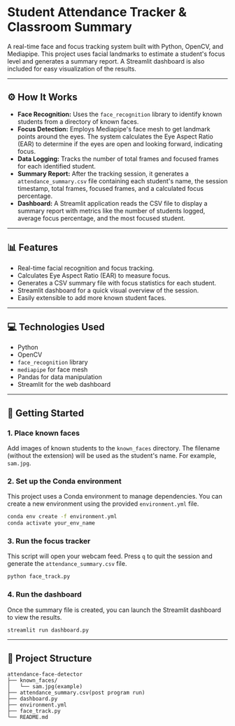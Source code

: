 # Student Attendance Tracker & Classroom Summary

A real-time face and focus tracking system built with Python, OpenCV, and Mediapipe. This project uses facial landmarks to estimate a student's focus level and generates a summary report. A Streamlit dashboard is also included for easy visualization of the results.

---

## ⚙️ How It Works

- **Face Recognition:** Uses the `face_recognition` library to identify known students from a directory of known faces.
- **Focus Detection:** Employs Mediapipe's face mesh to get landmark points around the eyes. The system calculates the Eye Aspect Ratio (EAR) to determine if the eyes are open and looking forward, indicating focus.
- **Data Logging:** Tracks the number of total frames and focused frames for each identified student.
- **Summary Report:** After the tracking session, it generates a `attendance_summary.csv` file containing each student's name, the session timestamp, total frames, focused frames, and a calculated focus percentage.
- **Dashboard:** A Streamlit application reads the CSV file to display a summary report with metrics like the number of students logged, average focus percentage, and the most focused student.

---

## 📊 Features

- Real-time facial recognition and focus tracking.
- Calculates Eye Aspect Ratio (EAR) to measure focus.
- Generates a CSV summary file with focus statistics for each student.
- Streamlit dashboard for a quick visual overview of the session.
- Easily extensible to add more known student faces.

---

## 💻 Technologies Used

- Python
- OpenCV
- `face_recognition` library
- `mediapipe` for face mesh
- Pandas for data manipulation
- Streamlit for the web dashboard

---

## 🚀 Getting Started

### 1\. Place known faces

Add images of known students to the `known_faces` directory. The filename (without the extension) will be used as the student's name. For example, `sam.jpg`.

### 2\. Set up the Conda environment

This project uses a Conda environment to manage dependencies. You can create a new environment using the provided `environment.yml` file.

```bash
conda env create -f environment.yml
conda activate your_env_name
```

### 3\. Run the focus tracker

This script will open your webcam feed. Press `q` to quit the session and generate the `attendance_summary.csv` file.

```bash
python face_track.py
```

### 4\. Run the dashboard

Once the summary file is created, you can launch the Streamlit dashboard to view the results.

```bash
streamlit run dashboard.py
```

---

## 📁 Project Structure

```
attendance-face-detector
├── known_faces/
│   └── sam.jpg(example)
├── attendance_summary.csv(post program run)
├── dashboard.py
├── environment.yml
├── face_track.py
└── README.md
```
